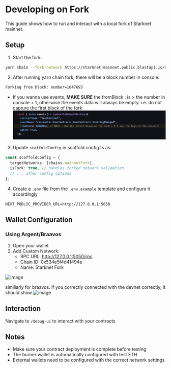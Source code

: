 # Developing on Fork

This guide shows how to run and interact with a local fork of Starknet mainnet.

## Setup

1. Start the fork:

```bash
yarn chain --fork-network https://starknet-mainnet.public.blastapi.io/rpc/v0_7
```

2. After running yarn chain fork, there will be a block number in console:

```bash
Forking from block: number=1047693
```

- If you wanna use events, **MAKE SURE** the fromBlock : is > the number in console + 1, otherwise the events data will always be empty. i.e. do not capture the first block of the fork
![Image description](../../static/img/warning-fork-block-number.png)

3. Update `scaffoldConfig` in scaffold.config.ts as:

```typescript
const scaffoldConfig = {
  targetNetworks: [chains.mainnetFork],
  isFork: true, // handles forked network validation
  // ... other config options
};
```

4. Create a `.env` file from the `.env.example` template and configure it accordingly

```
NEXT_PUBLIC_PROVIDER_URL=http://127.0.0.1:5050
```

## Wallet Configuration

### Using Argent/Braavos

1. Open your wallet
2. Add Custom Network:
   - RPC URL: http://127.0.0.1:5050/rpc
   - Chain ID: 0x534e5f4d41494e
   - Name: Starknet Fork

![image](https://github.com/user-attachments/assets/511b84a1-e232-46b3-a4a4-82c44ad03969)

similiarly for braavos.
if you correctly connected with the devnet correctly, it should show
![image](https://github.com/user-attachments/assets/a684c853-35ed-4042-a415-86744efb36d2)

## Interaction

Navigate to `/debug-ui` to interact with your contracts

## Notes

- Make sure your contract deployment is complete before testing
- The burner wallet is automatically configured with test ETH
- External wallets need to be configured with the correct network settings
